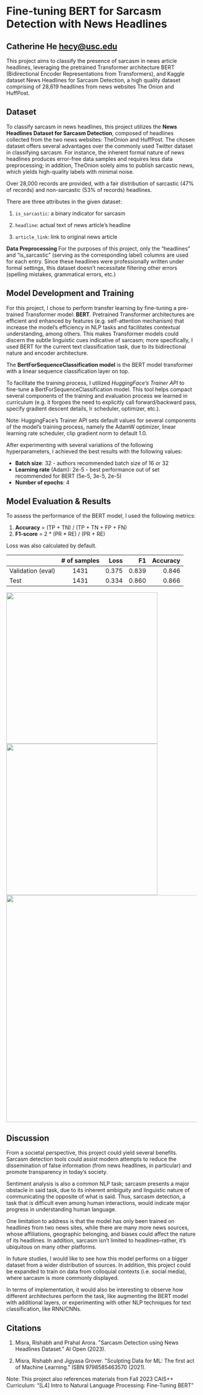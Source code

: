 # Fine-tuning BERT for Sarcasm Detection with News Headlines

## Catherine He hecy@usc.edu

This project aims to classify the presence of sarcasm in news article headlines, leveraging the pretrained Transformer architecture BERT (Bidirectional Encoder Representations from Transformers), and Kaggle dataset News Headlines for Sarcasm Detection, a high quality dataset comprising of 28,619 headlines from news websites The Onion and HuffPost.

## Dataset
To classify sarcasm in news headlines, this project utilizes the **News Headlines Dataset for Sarcasm Detection**, composed of headlines collected from the two news websites: TheOnion and HuffPost. The chosen dataset offers several advantages over the commonly used Twitter dataset in classifying sarcasm. For instance, the inherent formal nature of news headlines produces error-free data samples and requires less data preprocessing; in addition, TheOnion solely aims to publish sarcastic news, which yields high-quality labels with minimal noise.

Over 28,000 records are provided, with a fair distribution of sarcastic (47% of records) and non-sarcastic (53% of records) headlines.

There are three attributes in the given dataset:

1.  `is_sarcastic`: a binary indicator for sarcasm
    
2.  `headline`: actual text of news article’s headline
    
3.  `article_link`: link to original news article

**Data Preprocessing**
For the purposes of this project, only the “headlines” and “is_sarcastic” (serving as the corresponding label) columns are used for each entry.
Since these headlines were professionally written under formal settings, this dataset doesn’t necessitate filtering other errors (spelling mistakes, grammatical errors, etc.)


## Model Development and Training

For this project, I chose to perform transfer learning by fine-tuning a pre-trained Transformer model: **BERT**. Pretrained Transformer architectures are efficient and enhanced by features (e.g. self-attention mechanism) that increase the model’s efficiency in NLP tasks and facilitates contextual understanding, among others. This makes Transformer models could discern the subtle linguistic cues indicative of sarcasm; more specifically, I used BERT for the current text classification task, due to its bidirectional nature and encoder architecture.

The **BertForSequenceClassification model** is the BERT model transformer with a linear sequence classification layer on top.

To facilitate the training process, I utilized *HuggingFace’s Trainer API* to fine-tune a BertForSequenceClassification model. This tool helps compact several components of the training and evaluation process we learned in curriculum (e.g. it forgoes the need to explicitly call forward/backward pass, specify gradient descent details, lr scheduler, optimizer, etc.).

Note: HuggingFace’s Trainer API sets default values for several components of the model’s training process, namely the AdamW optimizer, linear learning rate scheduler, clip gradient norm to default 1.0.

After experimenting with several variations of the following hyperparameters, I achieved the best results with the following values:

 - **Batch size**: 32 - authors recommended batch size of 16 or 32
 - **Learning rate** (Adam): 2e-5 - best performance out of set recommended for BERT (5e-5, 3e-5, 2e-5) 
 - **Number of epochs**: 4

## Model Evaluation & Results

To assess the performance of the BERT model, I used the following metrics: 
 1. **Accuracy** = (TP + TN) / (TP + TN + FP + FN) 
 2. **F1-score** = 2 * (PR * RE) / (PR + RE)

Loss was also calculated by default.

|               | # of samples | Loss | F1 | Accuracy |
| :---------------- | :------: | ----: | --:| --:|
| Validation (eval) |   1431   | 0.375 |0.839|0.846|
| Test           |   1431   | 0.334|0.860|0.866|

<img src="https://github.com/catherinehee/sarcasm-detection/assets/111953841/b6fe10c5-ac14-4df3-8f80-4bc45cd2d9af" width=400>
<img src="https://github.com/catherinehee/sarcasm-detection/assets/111953841/273e47d7-eeb0-432b-a2bb-0458471caeec" width=400>
<img src="https://github.com/catherinehee/sarcasm-detection/assets/111953841/0881b7bd-c319-409f-8316-1e29f8e20dee" width=600>



## Discussion

From a societal perspective, this project could yield several benefits. Sarcasm detection tools could assist modern attempts to reduce the dissemination of false information (from news headlines, in particular) and promote transparency in today’s society. 

Sentiment analysis is also a common NLP task; sarcasm presents a major obstacle in said task, due to its inherent ambiguity and linguistic nature of communicating the opposite of what is said. Thus, sarcasm detection, a task that is difficult even among human interactions, would indicate major progress in understanding human language.

One limitation to address is that the model has only been trained on headlines from two news sites, while there are many more news sources, whose affiliations, geographic belonging, and biases could affect the nature of its headlines. In addition, sarcasm isn’t limited to headlines–rather, it’s ubiquitous on many other platforms. 

In future studies, I would like to see how this model performs on a bigger dataset from a wider distribution of sources. In addition, this project could be expanded to train on data from colloquial contexts (i.e. social media), where sarcasm is more commonly displayed. 

In terms of implementation, it would also be interesting to observe how different architectures perform the task, like augmenting the BERT model with additional layers, or experimenting with other NLP techniques for text classification, like RNN/CNNs. 

## Citations
1. Misra, Rishabh and Prahal Arora. "Sarcasm Detection using News Headlines Dataset." AI Open (2023).

2. Misra, Rishabh and Jigyasa Grover. "Sculpting Data for ML: The first act of Machine Learning." ISBN 9798585463570 (2021).

Note: This project also references materials from Fall 2023 CAIS++ Curriculum: “[L4] Intro to Natural Language Processing: Fine-Tuning BERT”
